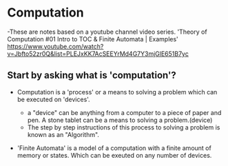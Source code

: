 # Computation

-These are notes based on a youtube channel video series.
'Theory of Computation #01 Intro to TOC & Finite Automata | Examples' <br/>
<https://www.youtube.com/watch?v=Jbfto52zr0Q&list=PLEJxKK7AcSEEYrMd4G7Y3mjGlE651B7yc>

## Start by asking what is 'computation'?

- Computation is a 'process' or a means to solving a problem which can be executed on 'devices'.

  - a "device" can be anything from a computer to a piece of paper and pen. A stone tablet
    can be a means to solving a problem.(device)
  - The step by step instructions of this process to solving a problem is known as an "Algorithm".

- 'Finite Automata' is a model of a computation with a finite amount of memory or
  states. Which can be exeuted on any number of devices.
